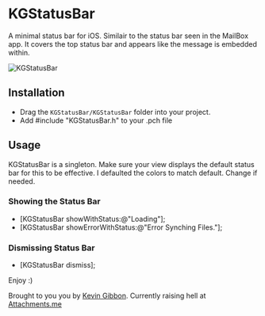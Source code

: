 # KGStatusBar

A minimal status bar for iOS. Similair to the status bar seen in the MailBox app. It covers the top status bar and appears like the message is embedded within.

![KGStatusBar](http://s12.postimage.org/8thcnmnct/KGStatus_Bar.png)

## Installation

* Drag the `KGStatusBar/KGStatusBar` folder into your project.
* Add #include "KGStatusBar.h" to your .pch file

## Usage

KGStatusBar is a singleton. Make sure your view displays the default status bar for this to be effective. I defaulted the colors to match default. Change if needed.

### Showing the Status Bar

* [KGStatusBar showWithStatus:@"Loading"];
* [KGStatusBar showErrorWithStatus:@"Error Synching Files."];

### Dismissing Status Bar

* [KGStatusBar dismiss];


Enjoy :)


Brought to you you by [Kevin Gibbon](https://twitter.com/kevingibbon). Currently raising hell at [Attachments.me](https://attachments.me)

